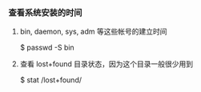 ### 查看系统安装的时间
1. bin, daemon, sys, adm 等这些帐号的建立时间

    $ passwd -S bin

2. 查看 lost+found 目录状态，因为这个目录一般很少用到

    $ stat /lost+found/
